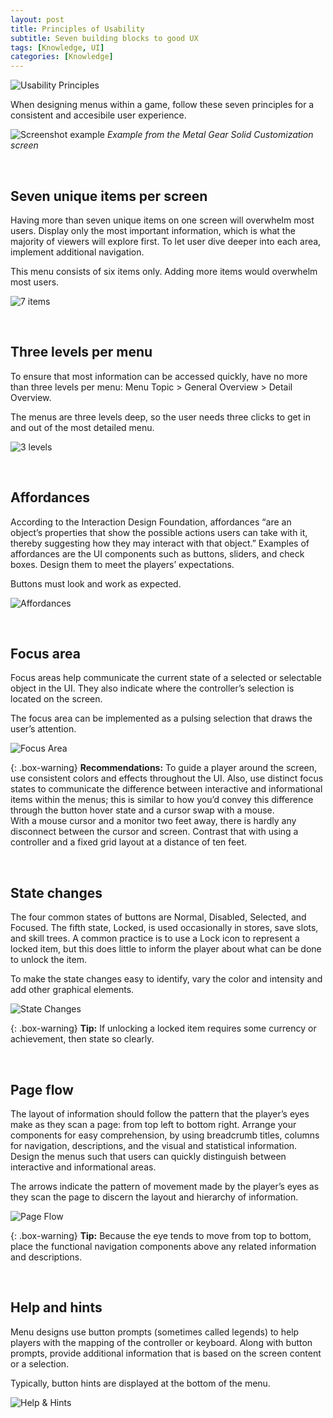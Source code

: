 ```yaml
---
layout: post
title: Principles of Usability
subtitle: Seven building blocks to good UX
tags: [Knowledge, UI]
categories: [Knowledge]
---
```


![Usability Principles](/privatebebo/img/Usability_Principals.png)

When designing menus within a game, follow these seven principles for a consistent and accesibile user experience.

![Screenshot example](/privatebebo/img/Usability_Screenshot.jpg)
_Example from the Metal Gear Solid Customization screen_

<br>

## Seven unique items per screen
Having more than seven unique items on one screen will overwhelm most users. Display only the most important information, which is what the majority of viewers will explore first. To let user dive deeper into each area, implement additional navigation.

This menu consists of six items only. Adding more items would overwhelm most users.

![7 items](/privatebebo/img/Usability_SevenItems.jpg)

<br>

## Three levels per menu
To ensure that most information can be accessed quickly, have no more than three levels per menu: Menu Topic > General Overview > Detail Overview.

The menus are three levels deep, so the user needs three clicks to get in and out of the most detailed menu.

![3 levels](/privatebebo/img/Usability_ThreeLevels.jpg)

<br>

## Affordances
According to the Interaction Design Foundation, affordances “are an object’s properties that show the possible actions users can take with it, thereby suggesting how they may interact with that object.” Examples of affordances are the UI components such as buttons, sliders, and check boxes. Design them to meet the players’ expectations.

Buttons must look and work as expected.

![Affordances](/privatebebo/img/Usability_Affordances.jpg)

<br>

## Focus area
Focus areas help communicate the current state of a selected or selectable object in the UI. They also indicate where the controller’s selection is located on the screen. 

The focus area can be implemented as a pulsing selection that draws the user’s attention.

![Focus Area](/privatebebo/img/Usability_FocusArea.jpg)

{: .box-warning}
**Recommendations:** To guide a player around the screen, use consistent colors and effects throughout the UI. Also, use distinct focus states to communicate the difference between interactive and informational items within the menus; this is similar to how you’d convey this difference through the button hover state and a cursor swap with a mouse.  
With a mouse cursor and a monitor two feet away, there is hardly any disconnect between the cursor and screen. Contrast that with using a controller and a fixed grid layout at a distance of ten feet. 

<br>

## State changes
The four common states of buttons are Normal, Disabled, Selected, and Focused. The fifth state, Locked, is used occasionally in stores, save slots, and skill trees. A common practice is to use a Lock icon to represent a locked item, but this does little to inform the player about what can be done to unlock the item.

To make the state changes easy to identify, vary the color and intensity and add other graphical elements.

![State Changes](/privatebebo/img/Usability_StateChanges.jpg)

{: .box-warning}
**Tip:** If unlocking a locked item requires some currency or achievement, then state so clearly.

<br>

## Page flow
The layout of information should follow the pattern that the player’s eyes make as they scan a page: from top left to bottom right. Arrange your components for easy comprehension, by using breadcrumb titles, columns for navigation, descriptions, and the visual and statistical information. Design the menus such that users can quickly distinguish between interactive and informational areas.

The arrows indicate the pattern of movement made by the player’s eyes as they scan the page to discern the layout and hierarchy of information.

![Page Flow](/privatebebo/img/Usability_PageFlow.jpg)

{: .box-warning}
**Tip:** Because the eye tends to move from top to bottom, place the functional navigation components above any related information and descriptions.

<br>

## Help and hints
Menu designs use button prompts (sometimes called legends) to help players with the mapping of the controller or keyboard. Along with button prompts, provide additional information that is based on the screen content or a selection.

Typically, button hints are displayed at the bottom of the menu.

![Help & Hints](/privatebebo/img/Usability_HelpHints.jpg)

<br>
